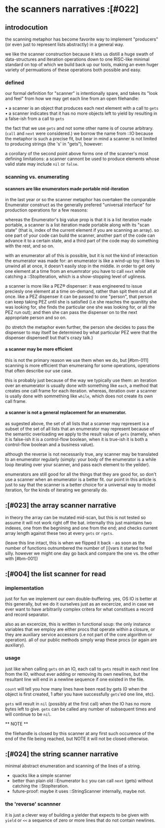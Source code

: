 # the scanners narratives :[#022]

## introdocution

the scanning metaphor has become favorite way to implement "producers" (or
even just to represent lists abstractly) in a general way.

we like the scanner construction because it lets us distill a huge swath of
data-structures and iteration operations down to one RISC-like minimal
standard on top of which we build back up our tools, making an even huger
variety of permuations of these operations both possible and easy.



### defined

our formal definition for "scanner" is intentionally spare, and takes its
"look and feel" from how we may get each line from an open filehandle:

• a scanner is an object that produces each next element with a call to `gets`
• a scanner indicates that it has no more objects left to yield by resulting
  in a false-ish from a call to `gets`

the fact that we use `gets` and not some other name is of course arbitrary.
(`call` and `next` were considered.) we borrow the name from ::IO because the
metaphor is such a precise fit, but bear in mind a scanner is not limited to
producing strings (the 's' in "gets"), however:

a corollary of the second point above forms one of the scanner's most
defining limitations: a scanner cannont be used to produce elements whose
valid state may include `nil` or `false`.



### scanning vs. enumerating

#### scanners are like enumerators made portable mid-iteration

in the last year or so the scanner metaphor has overtaken the comparable
Enumerator construct as the generally prefered "universal interface" for
production operations for a few reasons:

whereas the Enumerator's big value prop is that it is a list iteration made
portable, a scanner is a list iteration made portable along with its
"scan state" (that is, index of the current element if you are scanning an
array). so one part of your code can build the scanner, another part of the
code can advance it to a certain state, and a third part of the code may
do something with the rest, and so on.

with an enumerator all of this is possible, but it is not the kind of
interaction the enumerator was made for: an enumerator is like a wind-up toy:
it likes to unwind all at once, it doesn't easily stop in the middle. in order
to get only one element at a time from an enuemrator you have to call `next`
while catching a ::StopIteration, which is a show-stopping level of ugliness.

a scanner is more like a PEZ® dispenser: it was engineered to issue preciesly
one element at a time on-demand, rather than spit them out all at once.
like a PEZ dispenser it can be passed to one "person", that person can keep
taking PEZ until she is satisfied (i.e she reaches the quanitity she was
looking for, she finds the particular one she was looking for, or all the
PEZ run out); and then she can pass the dispenser on to the next appropriate
person and so on.

(to stretch the metaphor even further, the person she decides to pass the
dispenser to may itself be determined by what particular PEZ were that the
dispenser dispensed! but that's crazy talk.)



#### a scanner may be more efficient

this is not the primary reason we use them when we do, but [#bm-011] scanning
is more efficient than enumeraing for some operations, operations that often
describe our use case.

this is probably just because of the way we typically use them: an iteration
over an enumerator is usually done with something like `each`, a method that
creates one call frame for each iteration. whereas, iteration over a scanner
is usally done with sommething like `while`, which does not create its own
call frame.



#### a scanner is not a general replacement for an enumerator.

as sugested above, the set of all lists that a scanner may represent is a
subset of the set of all lists that an enumerator may represent because of the
semantic overloading we apply to the result value of `gets` (namely, when it
is false-ish it is a control-flow boolean, when it is true-ish it is both a
control-flow boolean and a business value).

although the reverse is not necessarily true, any scanner may be translated
to an enumerator regularly (simply: your body of the enumerator is a while
loop iterating over your scanner, and pass each element to the yeilder).

enumerators are still good for all the things that they are good for, so
don't use a scanner when an enumerator is a better fit. our point in this
article is just to say that the scanner is a better choice for a universal
way to model iteration, for the kinds of iterating we generally do.



## :[#023] the array scanner narrative

in theory the array can be mutated mid-scan, but this is not tested so assume
it will not work right off the bat. internally this just maintains two
indexes, one from the begnining and one from the end; and checks current array
length against these two at every `gets` or `rgets`.

(leave this line intact, this is when we flipped it back - as soon as the
number of functions outnumbered the number of [i]vars it started to feel
silly. however we might one day go back and compare the one vs.  the other
with [#bm-001])



## :[#004] the list scanner for read

### implementation

just for fun we implement our own double-buffering. yes, OS IO is better at
this generally, but we do it ourselves just as an excercize, and in case we
ever want to have arbitrarily complex critera for what constitues a record
and record separator.

also as an excercize, this is written in functional soup: the only instance
variables that we employ are either procs that operate within a closure, or
they are auxiliary service accessors (i.e not part of the core algorithm or
operation). all of our public methods simply wrap these procs (or again are
auxiliary).



### usage

just like when calling `gets` on an IO, each call to `gets` result in each
next line from the IO, without ever adding or removing its own newlines, but
the resultant line will end in a newline sequence if one existed in the file.

`count` will tell you how many lines have been read by gets (0 when the object
is first created, 1 after you have successfully `gets`'ed one line, etc).

`gets` will result in `nil` (possibly at the first call) when the IO has no
more bytes left to give. `gets` can be called any number of subsequent times
and will continue to be `nil`.


** NOTE **

the filehandle is closed by this scanner at any first such occurence of the
end of the file being reached, but NOTE it will not be closed otherwise.



## :[#024] the string scanner narrative

minimal abstract enumeration and scanning of the lines of a string.
+ quacks like a simple scanner
+ better than plain old ::Enumerator b.c you can call `next` (gets)
    without catching the ::StopIteration.
+ future-proof: maybe it uses ::StringScanner internally, maybe not.


### the 'reverse' scannner

it is just a clever way of building a yielder that expects to be given with
`yield` or `<<` a sequence of zero or more lines that do not contain
newlines.
